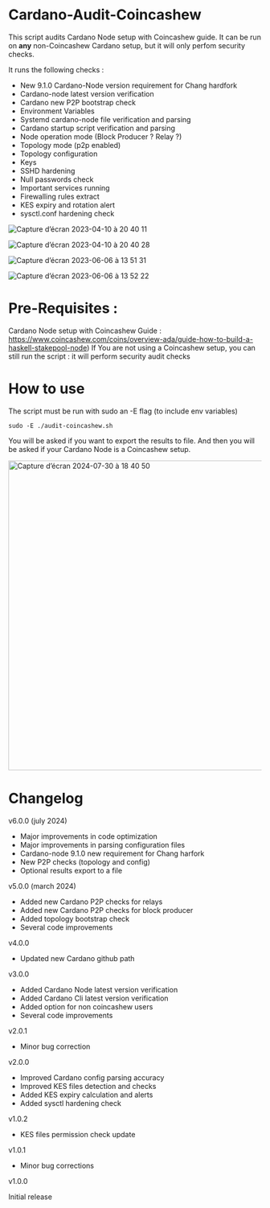# Cardano-Audit-Coincashew

This script audits Cardano Node setup with Coincashew guide. 
It can be run on **any** non-Coincashew Cardano setup, but it will only perfom security checks.

It runs the following checks :

- New 9.1.0 Cardano-Node version requirement for Chang hardfork
- Cardano-node latest version verification
- Cardano new P2P bootstrap check
- Environment Variables
- Systemd cardano-node file verification and parsing
- Cardano startup script verification and parsing
- Node operation mode (Block Producer ? Relay ?)
- Topology mode (p2p enabled)
- Topology configuration
- Keys
- SSHD hardening
- Null passwords check
- Important services running
- Firewalling rules extract
- KES expiry and rotation alert
- sysctl.conf hardening check

![Capture d’écran 2023-04-10 à 20 40 11](https://user-images.githubusercontent.com/113426048/231139235-a2969e14-1e80-4f16-936c-92b7afeb339e.png)

![Capture d’écran 2023-04-10 à 20 40 28](https://user-images.githubusercontent.com/113426048/231141468-f25c790a-a76c-4fd6-bc3a-955a5ed03f8c.png)

![Capture d’écran 2023-06-06 à 13 51 31](https://github.com/Kirael12/Cardano-Audit-Coincashew/assets/113426048/37dbad9c-4730-4cad-ba3a-47937c76e7ca)

![Capture d’écran 2023-06-06 à 13 52 22](https://github.com/Kirael12/Cardano-Audit-Coincashew/assets/113426048/07da0ad8-08e9-4780-ab8a-66898e1a4f19)


# Pre-Requisites :

Cardano Node setup with Coincashew Guide : https://www.coincashew.com/coins/overview-ada/guide-how-to-build-a-haskell-stakepool-node)
If You are not using a Coincashew setup, you can still run the script : it will perform security audit checks

# How to use

The script must be run with sudo an -E flag (to include env variables)

```shell
sudo -E ./audit-coincashew.sh
```

You will be asked if you want to export the results to file.
And then you will be asked if your Cardano Node is a Coincashew setup.

<img width="616" alt="Capture d’écran 2024-07-30 à 18 40 50" src="https://github.com/user-attachments/assets/418c0bc8-6307-47d6-ab4e-6dda7fa2d36d">

# Changelog

v6.0.0 (july 2024)

- Major improvements in code optimization
- Major improvements in parsing configuration files
- Cardano-node 9.1.0 new requirement for Chang harfork
- New P2P checks (topology and config)
- Optional results export to a file

v5.0.0 (march 2024)

- Added new Cardano P2P checks for relays
- Added new Cardano P2P checks for block producer
- Added topology bootstrap check
- Several code improvements

v4.0.0

- Updated new Cardano github path

v3.0.0

- Added Cardano Node latest version verification
- Added Cardano Cli latest version verification
- Added option for non coincashew users
- Several code improvements

v2.0.1

- Minor bug correction

v2.0.0

- Improved Cardano config parsing accuracy
- Improved KES files detection and checks
- Added KES expiry calculation and alerts
- Added sysctl hardening check

v1.0.2

- KES files permission check update

v1.0.1

- Minor bug corrections

v1.0.0

Initial release
